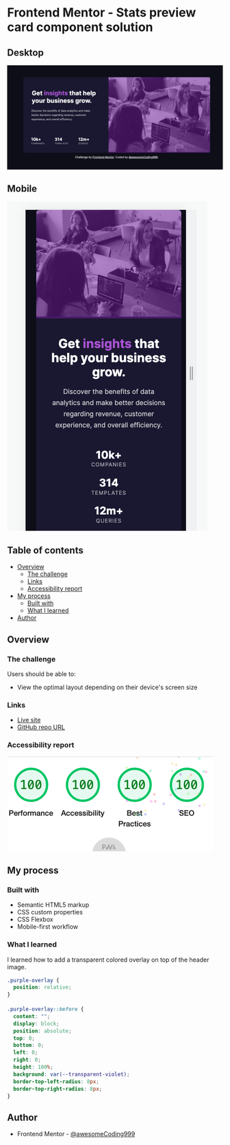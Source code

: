# Frontend Mentor - Stats preview card component solution<!-- omit in toc -->

## Desktop<!-- omit in toc -->

![Desktop final solution](images/desktop-final.png)

## Mobile<!-- omit in toc -->

![Mobile final solution](images/mobile-final.png)

## Table of contents<!-- omit in toc -->

- [Overview](#overview)
  - [The challenge](#the-challenge)
  - [Links](#links)
  - [Accessibility report](#accessibility-report)
- [My process](#my-process)
  - [Built with](#built-with)
  - [What I learned](#what-i-learned)
- [Author](#author)

## Overview

### The challenge

Users should be able to:

- View the optimal layout depending on their device's screen size

### Links

- [Live site](https://awesomecoding999.github.io/frontend-mentor-stats-preview-card/)
- [GitHub repo URL](https://github.com/awesomeCoding999/frontend-mentor-stats-preview-card)

### Accessibility report

![Google lighthouse report](images/accessibility.png)

## My process

### Built with

- Semantic HTML5 markup
- CSS custom properties
- CSS Flexbox
- Mobile-first workflow

### What I learned

I learned how to add a transparent colored overlay on top of the header image.

```css
.purple-overlay {
  position: relative;
}

.purple-overlay::before {
  content: "";
  display: block;
  position: absolute;
  top: 0;
  bottom: 0;
  left: 0;
  right: 0;
  height: 100%;
  background: var(--transparent-violet);
  border-top-left-radius: 8px;
  border-top-right-radius: 8px;
}
```

## Author

- Frontend Mentor - [@awesomeCoding999](https://www.frontendmentor.io/profile/awesomeCoding999)

